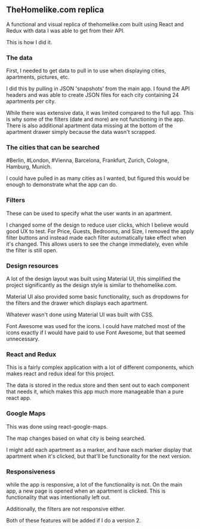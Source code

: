 ## TheHomelike.com replica

A functional and visual replica of thehomelike.com built using React and Redux with data I was able to get from their API.

This is how I did it.

### The data

First, I needed to get data to pull in to use when displaying cities, apartments, pictures, etc.

I did this by pulling in JSON 'snapshots' from the main app. I found the API headers and was able to create JSON files for each city containing 24 apartments per city.

While there was extensive data, it was limited compared to the full app. This is why some of the filters (date and more) are not functioning in the app. There is also additional apartment data missing at the bottom of the apartment drawer simply because the data wasn't scrapped.

### The cities that can be searched

#Berlin,
#London,
#Vienna,
Barcelona,
Frankfurt,
Zurich,
Cologne,
Hamburg,
Munich.

I could have pulled in as many cities as I wanted, but figured this would be enough to demonstrate what the app can do.

### Filters

These can be used to specify what the user wants in an apartment.

I changed some of the design to reduce user clicks, which I believe would good UX to test. For Price, Guests, Bedrooms, and Size, I removed the apply filter buttons and instead made each filter automatically take effect when it's changed. This allows users to see the change immediately, even while the filter is still open.

### Design resources

A lot of the design layout was built using Material UI, this simplified the project significantly as the design style is similar to thehomelike.com. 

Material UI also provided some basic functionality, such as dropdowns for the filters and the drawer which displays each apartment.

Whatever wasn't done using Material UI was built with CSS.

Font Awesome was used for the icons. I could have matched most of the icons exactly if I would have paid to use Font Awesome, but that seemed unnecessary.

### React and Redux

This is a fairly complex application with a lot of different components, which makes react and redux ideal for this project.

The data is stored in the redux store and then sent out to each component that needs it, which makes this app much more manageable than a pure react app.

### Google Maps

This was done using react-google-maps.

The map changes based on what city is being searched. 

I might add each apartment as a marker, and have each marker display that apartment when it's clicked, but that'll be functionality for the next version.

### Responsiveness

while the app is responsive, a lot of the functionality is not. On the main app, a new page is opened when an apartment is clicked. This is functionality that was intentionally left out. 

Additionally, the filters are not responsive either.

Both of these features will be added if I do a version 2.